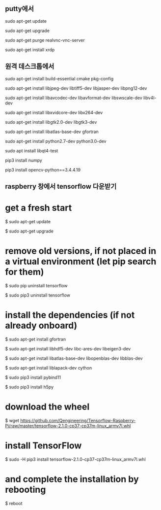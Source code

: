 ## putty에서
sudo apt-get update

sudo apt-get upgrade

sudo apt-get purge realvnc-vnc-server

sudo apt-get install xrdp


## 원격 데스크톱에서
sudo apt-get install build-essential cmake pkg-config

sudo apt-get install libjpeg-dev libtiff5-dev libjasper-dev libpng12-dev

sudo apt-get install libavcodec-dev libavformat-dev libswscale-dev libv4l-dev

sudo apt-get install libxvidcore-dev libx264-dev

sudo apt-get install libgtk2.0-dev libgtk3-dev

sudo apt-get install libatlas-base-dev gfortran

sudo apt-get install python2.7-dev python3.0-dev

sudo apt install libqt4-test

pip3 install numpy

pip3 install opencv-python==3.4.4.19


## raspberry 창에서 tensorflow 다운받기

# get a fresh start
$ sudo apt-get update

$ sudo apt-get upgrade

# remove old versions, if not placed in a virtual environment (let pip search for them)
$ sudo pip uninstall tensorflow

$ sudo pip3 uninstall tensorflow

# install the dependencies (if not already onboard)
$ sudo apt-get install gfortran

$ sudo apt-get install libhdf5-dev libc-ares-dev libeigen3-dev

$ sudo apt-get install libatlas-base-dev libopenblas-dev libblas-dev

$ sudo apt-get install liblapack-dev cython

$ sudo pip3 install pybind11

$ sudo pip3 install h5py

# download the wheel
$ wget https://github.com/Qengineering/Tensorflow-Raspberry-Pi/raw/master/tensorflow-2.1.0-cp37-cp37m-linux_armv7l.whl

# install TensorFlow
$ sudo -H pip3 install tensorflow-2.1.0-cp37-cp37m-linux_armv7l.whl

# and complete the installation by rebooting
$ reboot

